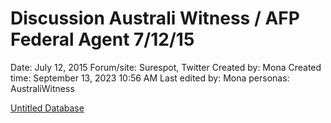 # Discussion Australi Witness / AFP Federal Agent 7/12/15

Date: July 12, 2015
Forum/site: Surespot, Twitter
Created by: Mona
Created time: September 13, 2023 10:56 AM
Last edited by: Mona
personas: AustraliWitness

[Untitled Database](Discussion%20Australi%20Witness%20AFP%20Federal%20Agent%207%2012%20da00e0012a4142f49f6ccef8b79504d1/Untitled%20Database%2005939471d49244148482c6bb80cf1934.csv)